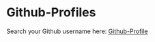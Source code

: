 # Github-Profiles
Search your Github username here: [Github-Profile](https://nostalgic-einstein-cd83f0.netlify.app/)
